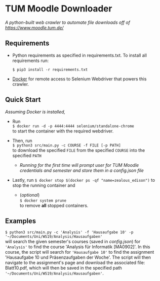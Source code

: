 # TUM Moodle Downloader
*A python-built web crawler to automate file downloads off of
https://www.moodle.tum.de/*

Requirements
---
* Python requirements as specified in requirements.txt.
To install all requirements run:

    `$ pip3 install -r requirements.txt`
* [Docker](https://www.docker.com/get-started) for remote access
to Selenium Webdriver that powers this crawler.

Quick Start
---
*Assuming Docker is installed,*

* Run  
 `$ docker run -d -p 4444:4444 selenium/standalone-chrome`  
to 
start the container with the required webdriver.

* Then, run  
`$ python3 src/main.py -c COURSE -f FILE [-p PATH]`  
to
download the specified `FILE` from the specified `COURSE` into the
specified `PATH`
    * _Running for the first time will prompt user for TUM Moodle
    credentials and semester and store them in a config.json file_


* Lastly, run `$ docker stop $(docker ps -qf "name=zealous_edison")`
to stop the running container and  
    * (*optional*)  
    `$ docker system prune`  
to remove **all** stopped containers. 

Examples
---
`$ python3 src/main.py -c 'Analysis' -f 'Hausaufgabe 10' -p '~/Documents/Uni/WS19/Analysis/Hausaufgaben'`  
will search the given semester's courses (saved in _config.json_) for `'Analysis'`
to find the course 'Analysis für Informatik [MA0902]'. In this course, the script
will search for `'Hausaufgabe 10'` to find the assignment 'Hausaufgabe 10 und Präsenzaufgaben der Woche'.
The script will then navigate to the assignment's page and download the associated file: Blatt10.pdf, which
will then be saved in the specified path `'~/Documents/Uni/WS19/Analysis/Hausaufgaben'`.